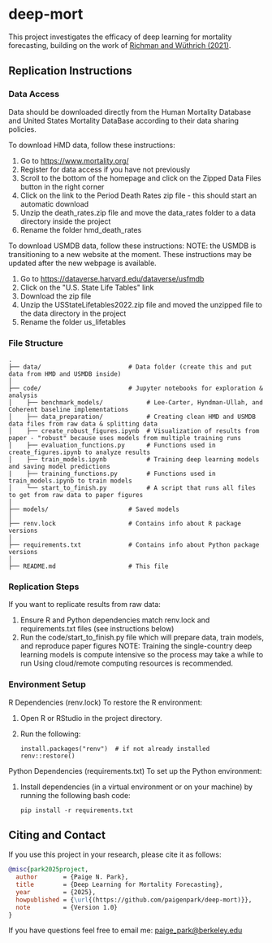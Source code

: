# deep-mort

This project investigates the efficacy of deep learning for mortality forecasting, building on the work of [Richman and Wüthrich (2021)](https://www.cambridge.org/core/journals/annals-of-actuarial-science/article/neural-network-extension-of-the-leecartermodel-to-multiple-populations/19651C62C3976DCD73C79E57CF4A071C). 

## Replication Instructions

### Data Access

Data should be downloaded directly from the Human Mortality Database and United States Mortality DataBase according to their data sharing policies. 

To download HMD data, follow these instructions:

  1. Go to https://www.mortality.org/
  2. Register for data access if you have not previously
  3. Scroll to the bottom of the homepage and click on the Zipped Data Files button in the right corner
  4. Click on the link to the Period Death Rates zip file - this should start an automatic download
  5. Unzip the death_rates.zip file and move the data_rates folder to a data directory inside the project
  6. Rename the folder hmd_death_rates 
  
To download USMDB data, follow these instructions:
NOTE: the USMDB is transitioning to a new website at the moment. These instructions may be updated after the new webpage is available.

  1. Go to https://dataverse.harvard.edu/dataverse/usfmdb
  2. Click on the "U.S. State Life Tables" link
  3. Download the zip file
  4. Unzip the USStateLifetables2022.zip file and moved the unzipped file to the data directory in the project
  5. Rename the folder us_lifetables

### File Structure
```
.
├── data/                        # Data folder (create this and put data from HMD and USMDB inside)
│
├── code/                        # Jupyter notebooks for exploration & analysis
│    ├── benchmark_models/            # Lee-Carter, Hyndman-Ullah, and Coherent baseline implementations
│    ├── data_preparation/            # Creating clean HMD and USMDB data files from raw data & splitting data
│    ├── create_robust_figures.ipynb  # Visualization of results from paper - "robust" because uses models from multiple training runs
│    ├── evaluation_functions.py      # Functions used in create_figures.ipynb to analyze results
│    ├── train_models.ipynb           # Training deep learning models and saving model predictions
|    ├── training_functions.py        # Functions used in train_models.ipynb to train models
│    └── start_to_finish.py           # A script that runs all files to get from raw data to paper figures 
│
├── models/                      # Saved models 
│
├── renv.lock                    # Contains info about R package versions
│
├── requirements.txt             # Contains info about Python package versions
│
├── README.md                    # This file
```

### Replication Steps

If you want to replicate results from raw data: 

  1. Ensure R and Python dependencies match renv.lock and requirements.txt files (see instructions below)
  2. Run the code/start_to_finish.py file which will prepare data, train models, and reproduce paper figures
      NOTE: Training the single-country deep learning models is compute intensive so the process may take a while to run
            Using cloud/remote computing resources is recommended. 
  
### Environment Setup

R Dependencies (renv.lock)
To restore the R environment:

  1. Open R or RStudio in the project directory.

  2. Run the following:
      ```
      install.packages("renv")  # if not already installed
      renv::restore()
      ```

Python Dependencies (requirements.txt)
To set up the Python environment:

  1. Install dependencies (in a virtual environment or on your machine) by running the following bash code:
      ```
      pip install -r requirements.txt
      ```

  

## Citing and Contact

If you use this project in your research, please cite it as follows:
```bibtex
@misc{park2025project,
  author       = {Paige N. Park},
  title        = {Deep Learning for Mortality Forecasting},
  year         = {2025},
  howpublished = {\url{(https://github.com/paigenpark/deep-mort)}},
  note         = {Version 1.0}
}
```
If you have questions feel free to email me: paige_park@berkeley.edu
